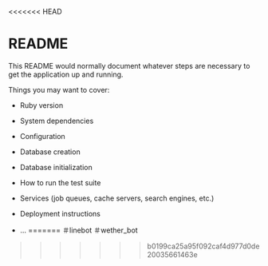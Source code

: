 <<<<<<< HEAD
# README

This README would normally document whatever steps are necessary to get the
application up and running.

Things you may want to cover:

* Ruby version

* System dependencies

* Configuration

* Database creation

* Database initialization

* How to run the test suite

* Services (job queues, cache servers, search engines, etc.)

* Deployment instructions

* ...
=======
＃linebot
＃wether_bot
>>>>>>> b0199ca25a95f092caf4d977d0de20035661463e
